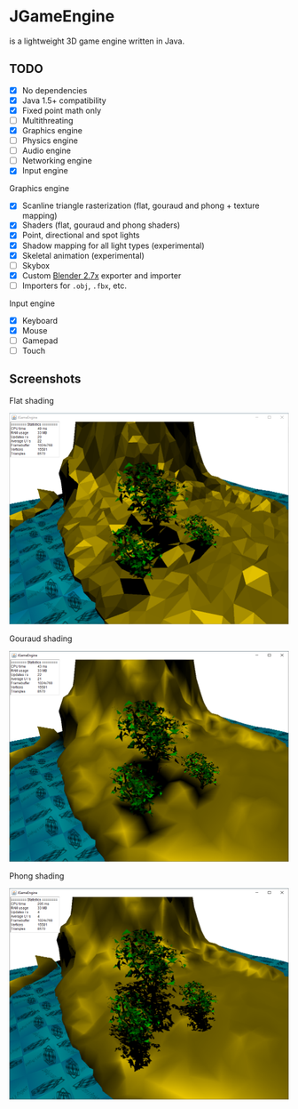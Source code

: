 # JGameEngine

is a lightweight 3D game engine written in Java.

## TODO
* [x] No dependencies
* [x] Java 1.5+ compatibility
* [x] Fixed point math only
* [ ] Multithreating
* [x] Graphics engine
* [ ] Physics engine
* [ ] Audio engine
* [ ] Networking engine
* [x] Input engine

Graphics engine
* [x] Scanline triangle rasterization (flat, gouraud and phong + texture mapping)
* [x] Shaders (flat, gouraud and phong shaders)
* [x] Point, directional and spot lights
* [x] Shadow mapping for all light types (experimental)
* [x] Skeletal animation (experimental)
* [ ] Skybox
* [x] Custom [Blender 2.7x](https://www.blender.org/) exporter and importer
* [ ] Importers for `.obj`, `.fbx`, etc.

Input engine
* [x] Keyboard
* [x] Mouse
* [ ] Gamepad
* [ ] Touch

## Screenshots
Flat shading

![Screenshot](Images/Example1.PNG "Example1")

Gouraud shading

![Screenshot](Images/Example2.PNG "Example2")

Phong shading

![Screenshot](Images/Example3.PNG "Example3")
